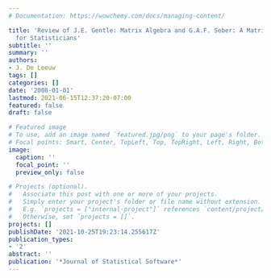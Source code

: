 ```yaml
---
# Documentation: https://wowchemy.com/docs/managing-content/

title: 'Review of J.E. Gentle: Matrix Algebra and G.A.F. Seber: A Matrix Handbook
  for Statisticians'
subtitle: ''
summary: ''
authors:
- J. De Leeuw
tags: []
categories: []
date: '2008-01-01'
lastmod: 2021-06-15T12:37:20-07:00
featured: false
draft: false

# Featured image
# To use, add an image named `featured.jpg/png` to your page's folder.
# Focal points: Smart, Center, TopLeft, Top, TopRight, Left, Right, BottomLeft, Bottom, BottomRight.
image:
  caption: ''
  focal_point: ''
  preview_only: false

# Projects (optional).
#   Associate this post with one or more of your projects.
#   Simply enter your project's folder or file name without extension.
#   E.g. `projects = ["internal-project"]` references `content/project/deep-learning/index.md`.
#   Otherwise, set `projects = []`.
projects: []
publishDate: '2021-10-25T19:23:14.255617Z'
publication_types:
- '2'
abstract: ''
publication: '*Journal of Statistical Software*'
---
```

